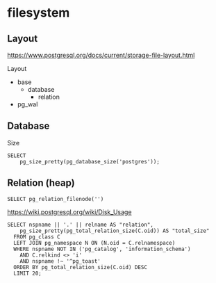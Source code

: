 # filesystem

## Layout

https://www.postgresql.org/docs/current/storage-file-layout.html

Layout
- base
  - database
    - relation
- pg_wal

## Database

Size
```postgresql
SELECT 
    pg_size_pretty(pg_database_size('postgres'));
```

## Relation (heap)

```postgresql
SELECT pg_relation_filenode('') 
```


https://wiki.postgresql.org/wiki/Disk_Usage
```postgresql
SELECT nspname || '.' || relname AS "relation",
    pg_size_pretty(pg_total_relation_size(C.oid)) AS "total_size"
  FROM pg_class C
  LEFT JOIN pg_namespace N ON (N.oid = C.relnamespace)
  WHERE nspname NOT IN ('pg_catalog', 'information_schema')
    AND C.relkind <> 'i'
    AND nspname !~ '^pg_toast'
  ORDER BY pg_total_relation_size(C.oid) DESC
  LIMIT 20;
```